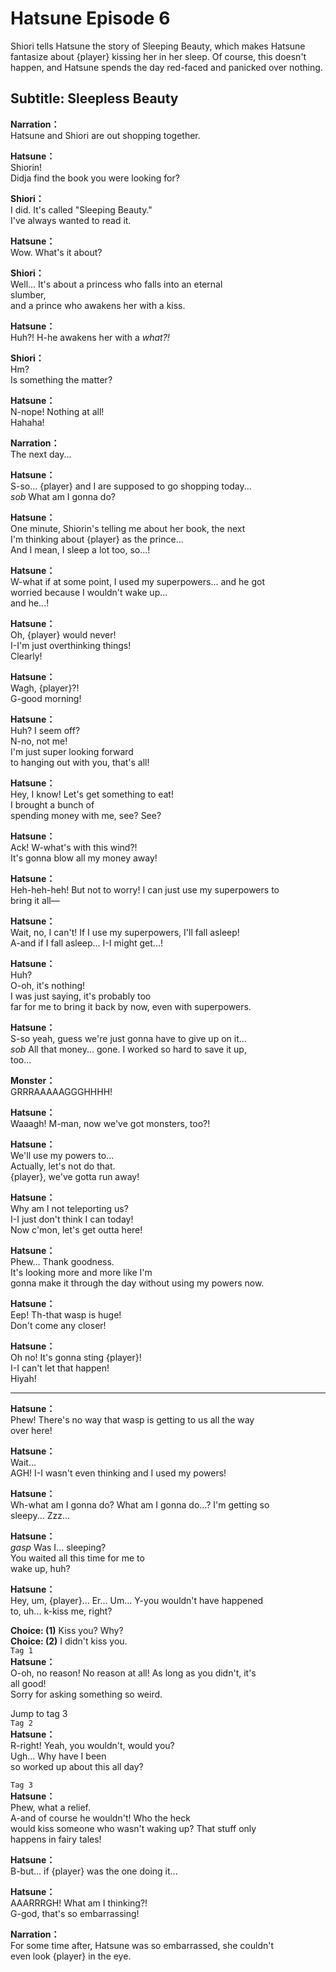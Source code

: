 # Hatsune Episode 6
Shiori tells Hatsune the story of Sleeping Beauty, which makes Hatsune fantasize about {player} kissing her in her sleep. Of course, this doesn't happen, and Hatsune spends the day red-faced and panicked over nothing.
  
## Subtitle: Sleepless Beauty
  
**Narration：**  
Hatsune and Shiori are out shopping together.  
  
**Hatsune：**  
Shiorin!  
Didja find the book you were looking for?  
  
**Shiori：**  
I did. It's called \"Sleeping Beauty.\"  
I've always wanted to read it.  
  
**Hatsune：**  
Wow. What's it about?  
  
**Shiori：**  
Well... It's about a princess who falls into an eternal  
slumber,  
and a prince who awakens her with a kiss.  
  
**Hatsune：**  
Huh?! H-he awakens her with a *what?!*  
  
**Shiori：**  
Hm?  
Is something the matter?  
  
**Hatsune：**  
N-nope! Nothing at all!  
Hahaha!  
  
**Narration：**  
The next day...  
  
**Hatsune：**  
S-so... {player} and I are supposed to go shopping today...  
*sob* What am I gonna do?  
  
**Hatsune：**  
One minute, Shiorin's telling me about her book, the next  
I'm thinking about {player} as the prince...  
And I mean, I sleep a lot too, so...!  
  
**Hatsune：**  
W-what if at some point, I used my superpowers... and he got  
worried because I wouldn't wake up...  
and he...!  
  
**Hatsune：**  
Oh, {player} would never!  
I-I'm just overthinking things!  
Clearly!  
  
**Hatsune：**  
Wagh, {player}?!  
G-good morning!  
  
**Hatsune：**  
Huh? I seem off?  
N-no, not me!  
I'm just super looking forward  
to hanging out with you, that's all!  
  
**Hatsune：**  
Hey, I know! Let's get something to eat!  
I brought a bunch of  
spending money with me, see? See?  
  
**Hatsune：**  
Ack! W-what's with this wind?!  
It's gonna blow all my money away!  
  
**Hatsune：**  
Heh-heh-heh! But not to worry! I can just use my superpowers to  
bring it all—  
  
**Hatsune：**  
Wait, no, I can't! If I use my superpowers, I'll fall asleep!  
A-and if I fall asleep... I-I might get...!  
  
**Hatsune：**  
Huh?  
O-oh, it's nothing!  
I was just saying, it's probably too  
far for me to bring it back by now, even with superpowers.  
  
**Hatsune：**  
S-so yeah, guess we're just gonna have to give up on it...  
*sob* All that money... gone. I worked so hard to save it up,  
too...  
  
**Monster：**  
GRRRAAAAAGGGHHHH!  
  
**Hatsune：**  
Waaagh! M-man, now we've got monsters, too?!  
  
**Hatsune：**  
We'll use my powers to...  
Actually, let's not do that.  
{player}, we've gotta run away!  
  
**Hatsune：**  
Why am I not teleporting us?  
I-I just don't think I can today!  
Now c'mon, let's get outta here!  
  
**Hatsune：**  
Phew... Thank goodness.  
It's looking more and more like I'm  
gonna make it through the day without using my powers now.  
  
**Hatsune：**  
Eep! Th-that wasp is huge!  
Don't come any closer!  
  
**Hatsune：**  
Oh no! It's gonna sting {player}!  
I-I can't let that happen!  
Hiyah!  
  

---  
  
**Hatsune：**  
Phew! There's no way that wasp is getting to us all the way  
over here!  
  
**Hatsune：**  
Wait...  
AGH! I-I wasn't even thinking and I used my powers!  
  
**Hatsune：**  
Wh-what am I gonna do? What am I gonna do...? I'm getting so  
sleepy... Zzz...  
  
**Hatsune：**  
*gasp* Was I... sleeping?  
You waited all this time for me to  
wake up, huh?  
  
**Hatsune：**  
Hey, um, {player}... Er... Um... Y-you wouldn't have happened  
to, uh... k-kiss me, right?  
  
**Choice: (1)**  Kiss you? Why?  
**Choice: (2)**  I didn't kiss you.  
`Tag 1`  
**Hatsune：**  
O-oh, no reason! No reason at all! As long as you didn't, it's  
all good!  
Sorry for asking something so weird.  
  
Jump to tag 3  
`Tag 2`  
**Hatsune：**  
R-right! Yeah, you wouldn't, would you?  
Ugh... Why have I been  
so worked up about this all day?  
  
`Tag 3`  
**Hatsune：**  
Phew, what a relief.  
A-and of course he wouldn't! Who the heck  
would kiss someone who wasn't waking up? That stuff only  
happens in fairy tales!  
  
**Hatsune：**  
B-but... if {player} was the one doing it...  
  
**Hatsune：**  
AAARRRGH! What am I thinking?!  
G-god, that's so embarrassing!  
  
**Narration：**  
For some time after, Hatsune was so embarrassed, she couldn't  
even look {player} in the eye.  
